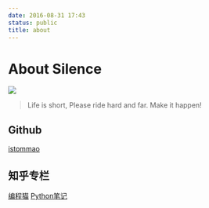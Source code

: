 ```yaml
---
date: 2016-08-31 17:43
status: public
title: about
---
```


# About Silence

![](https://avatars1.githubusercontent.com/u/5070879?v=3&s=466)
> Life is short, Please ride hard and far. Make it happen!

## Github
[istommao](https://github.com/istommao)

## 知乎专栏
[编程猫](https://zhuanlan.zhihu.com/codingcat)
[Python笔记](https://zhuanlan.zhihu.com/pynotes)
